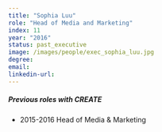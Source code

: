 ```yaml
---
title: "Sophia Luu"
role: "Head of Media and Marketing"
index: 11
year: "2016"
status: past_executive
image: /images/people/exec_sophia_luu.jpg
degree:
email:
linkedin-url:
---
```

##### Previous roles with CREATE

- 2015-2016 Head of Media & Marketing

